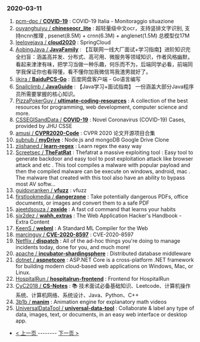 ### 2020-03-11 
1. [
        pcm-dpc /
**COVID-19**](https://github.com/pcm-dpc/COVID-19) : COVID-19 Italia - Monitoraggio situazione
1. [
        ouyanghuiyu /
**chineseocr_lite**](https://github.com/ouyanghuiyu/chineseocr_lite) : 超轻量级中文ocr，支持竖排文字识别, 支持ncnn推理 , psenet(8.5M) + crnn(6.3M) + anglenet(1.5M) 总模型仅17M
1. [
        leelovejava /
**cloud2020**](https://github.com/leelovejava/cloud2020) : SpringCloud
1. [
        AobingJava /
**JavaFamily**](https://github.com/AobingJava/JavaFamily) : 【互联网一线大厂面试+学习指南】进阶知识完全扫盲：涵盖高并发、分布式、高可用、微服务等领域知识，作者风格幽默，看起来津津有味，把学习当做一种乐趣，何乐而不为，后端同学必看，前端同学我保证你也看得懂，看不懂你加我微信骂我渣男就好了。
1. [
        iikira /
**BaiduPCS-Go**](https://github.com/iikira/BaiduPCS-Go) : 百度网盘客户端 - Go语言编写
1. [
        Snailclimb /
**JavaGuide**](https://github.com/Snailclimb/JavaGuide) : 【Java学习+面试指南】 一份涵盖大部分Java程序员所需要掌握的核心知识。
1. [
        PizzaPokerGuy /
**ultimate-coding-resources**](https://github.com/PizzaPokerGuy/ultimate-coding-resources) : A collection of the best resources for programming, web development, computer science and more.
1. [
        CSSEGISandData /
**COVID-19**](https://github.com/CSSEGISandData/COVID-19) : Novel Coronavirus (COVID-19) Cases, provided by JHU CSSE
1. [
        amusi /
**CVPR2020-Code**](https://github.com/amusi/CVPR2020-Code) : CVPR 2020 论文开源项目合集
1. [
        subnub /
**myDrive**](https://github.com/subnub/myDrive) : Node.js and mongoDB Google Drive Clone
1. [
        ziishaned /
**learn-regex**](https://github.com/ziishaned/learn-regex) : Learn regex the easy way
1. [
        Screetsec /
**TheFatRat**](https://github.com/Screetsec/TheFatRat) : Thefatrat a massive exploiting tool : Easy tool to generate backdoor and easy tool to post exploitation attack like browser attack and etc . This tool compiles a malware with popular payload and then the compiled malware can be execute on windows, android, mac . The malware that created with this tool also have an ability to bypass most AV softw…
1. [
        guidovranken /
**vfuzz**](https://github.com/guidovranken/vfuzz) : vfuzz
1. [
        firstlookmedia /
**dangerzone**](https://github.com/firstlookmedia/dangerzone) : Take potentially dangerous PDFs, office documents, or images and convert them to a safe PDF
1. [
        ajeetdsouza /
**zoxide**](https://github.com/ajeetdsouza/zoxide) : A fast cd command that learns your habits
1. [
        six2dez /
**wahh_extras**](https://github.com/six2dez/wahh_extras) : The Web Application Hacker's Handbook - Extra Content
1. [
        KeenS /
**webml**](https://github.com/KeenS/webml) : A Standard ML Compiler for the Web
1. [
        marcinguy /
**CVE-2020-8597**](https://github.com/marcinguy/CVE-2020-8597) : CVE-2020-8597
1. [
        Netflix /
**dispatch**](https://github.com/Netflix/dispatch) : All of the ad-hoc things you're doing to manage incidents today, done for you, and much more!
1. [
        apache /
**incubator-shardingsphere**](https://github.com/apache/incubator-shardingsphere) : Distributed database middleware
1. [
        dotnet /
**aspnetcore**](https://github.com/dotnet/aspnetcore) : ASP.NET Core is a cross-platform .NET framework for building modern cloud-based web applications on Windows, Mac, or Linux.
1. [
        HospitalRun /
**hospitalrun-frontend**](https://github.com/HospitalRun/hospitalrun-frontend) : Frontend for HospitalRun
1. [
        CyC2018 /
**CS-Notes**](https://github.com/CyC2018/CS-Notes) : 📚 技术面试必备基础知识、Leetcode、计算机操作系统、计算机网络、系统设计、Java、Python、C++
1. [
        3b1b /
**manim**](https://github.com/3b1b/manim) : Animation engine for explanatory math videos
1. [
        UniversalDataTool /
**universal-data-tool**](https://github.com/UniversalDataTool/universal-data-tool) : Collaborate & label any type of data, images, text, or documents, in an easy web interface or desktop app. 

- [ < 上一页 ](https://github.com/able8/github-trending-daily-record/blob/master/2020-03-10.md) -------- [ 下一页 > ](https://github.com/able8/github-trending-daily-record/blob/master/2020-03-12.md)